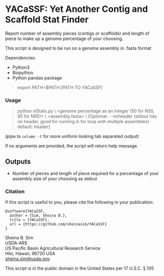 # YACaSSF: Yet Another Contig and Scaffold Stat Finder 
Report number of assembly pieces (contigs or scaffolds) and length of piece to make up a genome percentage of your choosing.

This script is designed to be run on a genome assembly in .fasta format 

Dependencies:

* Python3 
* Biopython
* Python pandas package

> export PATH=$PATH:[PATH TO YACaSSF]  

### Usage
  
> python nlStats.py \\
>	\<genome percentage as an integer (50 for N50, 95 for N95)\> \\
>	\<assembly.fasta\> \\
>	[Optional: --noheader (stdout has no header, good for running in for loop with multiple assemblies) default: header] 

(pipe to `column -t` for more uniform looking tab separated output)

If no arguments are provided, the script will return help message.

## Outputs

* Number of pieces and length of piece required for a percentage of your assembly size of your choosing as stdout 

### Citation

If this script is useful to you, please cite the following in your publication:

```
@software{YACaSSF,
  author = {Sim, Sheina B.},
  title = {YACaSSF},
  url = {https://github.com/sheinasim/YACaSSF}
}
```

Sheina B. Sim  
USDA-ARS  
US Pacific Basin Agricultural Research Service  
Hilo, Hawaii, 96720 USA  
sheina.sim@usda.gov  

This script is in the public domain in the United States per 17 U.S.C. § 105
